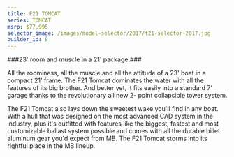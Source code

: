 ```yaml
---
title: F21 TOMCAT
series: TOMCAT
msrp: $77,995
selector_image: /images/model-selector/2017/f21-selector-2017.jpg
builder_id: 8
---
```

###23' room and muscle in a 21' package.###

All the roominess, all the muscle and all the attitude of a 23' boat in a compact 21' frame. The F21 Tomcat dominates the water with all the features of its big brother. And better yet, it fits easily into a standard 7' garage thanks to the revolutionary all new 2- point collapsible tower system.

The F21 Tomcat also lays down the sweetest wake you'll find in any boat. With a hull that was designed on the most advanced CAD system in the industry, plus it's outfitted with features like the biggest, fastest and most customizable ballast system possible and comes with all the durable billet aluminum gear you'd expect from MB. The F21 Tomcat storms into its rightful place in the MB lineup.
